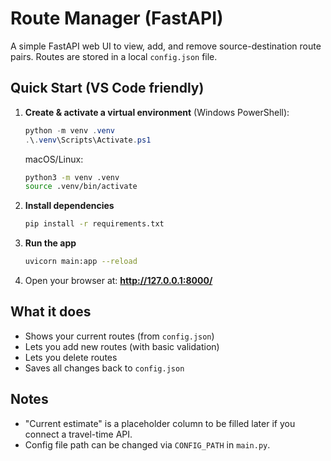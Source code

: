 # Route Manager (FastAPI)

A simple FastAPI web UI to view, add, and remove source-destination route pairs.
Routes are stored in a local `config.json` file.

## Quick Start (VS Code friendly)

1) **Create & activate a virtual environment** (Windows PowerShell):
   ```powershell
   python -m venv .venv
   .\.venv\Scripts\Activate.ps1
   ```
   macOS/Linux:
   ```bash
   python3 -m venv .venv
   source .venv/bin/activate
   ```

2) **Install dependencies**
   ```bash
   pip install -r requirements.txt
   ```

3) **Run the app**
   ```bash
   uvicorn main:app --reload
   ```

4) Open your browser at: **http://127.0.0.1:8000/**

## What it does
- Shows your current routes (from `config.json`)
- Lets you add new routes (with basic validation)
- Lets you delete routes
- Saves all changes back to `config.json`

## Notes
- "Current estimate" is a placeholder column to be filled later if you connect a travel-time API.
- Config file path can be changed via `CONFIG_PATH` in `main.py`.
